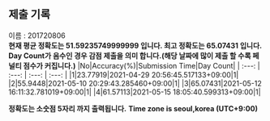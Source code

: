 


  
## 제출 기록  
이름 : 201720806  
**현재 평균 정확도는 51.59235749999999 입니다. 최고 정확도는 65.07431 입니다.**  
**Day Count가 음수인 경우 감점 제출을 의미 합니다.(해당 날짜에 많이 제출 할 수록 페널티 점수가 커집니다.)**
|No|Accuracy(%)|Submission Time|Day Count|
| :---: | :---: | :---: | :---: |
|1|23.77919|2021-04-29 20:56:45.517133+09:00|1|
|2|55.9448|2021-05-10 20:29:43.285460+09:00|1|
|3|65.07431|2021-05-12 16:11:32.781019+09:00|1|
|4|61.57113|2021-05-15 18:05:40.599313+09:00|1|


**정확도는 소숫점 5자리 까지 출력됩니다.**
**Time zone is seoul,korea (UTC+9:00)**
